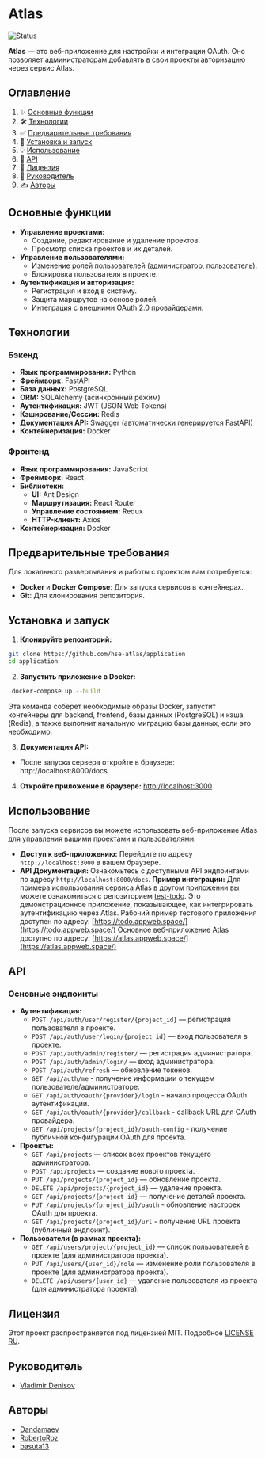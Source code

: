 # Atlas

![Status](https://img.shields.io/badge/status-active_development-blue)

**Atlas** — это веб-приложение для настройки и интеграции OAuth. Оно позволяет администраторам добавлять в свои проекты авторизацию через сервис Atlas.

## Оглавление

1.  ✨ [Основные функции](#основные-функции)
2.  🛠️ [Технологии](#технологии)
3.  ✅ [Предварительные требования](#предварительные-требования)
4.  🚀 [Установка и запуск](#установка-и-запуск)
5.  💡 [Использование](#использование)
6.  🔗 [API](#api)
7.  📄 [Лицензия](#лицензия)
8.  👤 [Руководитель](#руководитель)
9.  ✍️ [Авторы](#авторы)

## Основные функции

- **Управление проектами:**
  - Создание, редактирование и удаление проектов.
  - Просмотр списка проектов и их деталей.
- **Управление пользователями:**
  - Изменение ролей пользователей (администратор, пользователь).
  - Блокировка пользователя в проекте.
- **Аутентификация и авторизация:**
  - Регистрация и вход в систему.
  - Защита маршрутов на основе ролей.
  - Интеграция с внешними OAuth 2.0 провайдерами.

## Технологии

### Бэкенд

- **Язык программирования:** Python
- **Фреймворк:** FastAPI
- **База данных:** PostgreSQL
- **ORM:** SQLAlchemy (асинхронный режим)
- **Аутентификация:** JWT (JSON Web Tokens)
- **Кэширование/Сессии:** Redis
- **Документация API:** Swagger (автоматически генерируется FastAPI)
- **Контейнеризация:** Docker

### Фронтенд

- **Язык программирования:** JavaScript
- **Фреймворк:** React
- **Библиотеки:**
  - **UI:** Ant Design
  - **Маршрутизация:** React Router
  - **Управление состоянием:** Redux
  - **HTTP-клиент:** Axios
- **Контейнеризация:** Docker

## Предварительные требования

Для локального развертывания и работы с проектом вам потребуется:

- **Docker** и **Docker Compose**: Для запуска сервисов в контейнерах.
- **Git**: Для клонирования репозитория.

## Установка и запуск

1. **Клонируйте репозиторий:**

```bash
git clone https://github.com/hse-atlas/application
cd application
```

2. **Запустить приложение в Docker:**

```bash
 docker-compose up --build
```

Эта команда соберет необходимые образы Docker, запустит контейнеры для backend, frontend, базы данных (PostgreSQL) и кэша (Redis), а также выполнит начальную миграцию базы данных, если это необходимо.

3. **Документация API:**

- После запуска сервера откройте в браузере:
  http://localhost:8000/docs

4. **Откройте приложение в браузере:**
   [http://localhost:3000](http://localhost:3000/)

## Использование

После запуска сервисов вы можете использовать веб-приложение Atlas для управления вашими проектами и пользователями.

- **Доступ к веб-приложению:** Перейдите по адресу `http://localhost:3000` в вашем браузере.
- **API Документация:** Ознакомьтесь с доступными API эндпоинтами по адресу `http://localhost:8000/docs`.
  **Пример интеграции:**
  Для примера использования сервиса Atlas в другом приложении вы можете ознакомиться с репозиторием [test-todo](https://github.com/hse-atlas/test-todo). Это демонстрационное приложение, показывающее, как интегрировать аутентификацию через Atlas.
  Рабочий пример тестового приложения доступен по адресу: [https://todo.appweb.space/](https://todo.appweb.space/)
  Основное веб-приложение Atlas доступно по адресу: [https://atlas.appweb.space/](https://atlas.appweb.space/)

## API

### Основные эндпоинты

- **Аутентификация:**
  - `POST /api/auth/user/register/{project_id}` — регистрация пользователя в проекте.
  - `POST /api/auth/user/login/{project_id}` — вход пользователя в проекте.
  - `POST /api/auth/admin/register/` — регистрация администратора.
  - `POST /api/auth/admin/login/` — вход администратора.
  - `POST /api/auth/refresh` — обновление токенов.
  - `GET /api/auth/me` - получение информации о текущем пользователе/администраторе.
  - `GET /api/auth/oauth/{provider}/login` - начало процесса OAuth аутентификации.
  - `GET /api/auth/oauth/{provider}/callback` - callback URL для OAuth провайдера.
  - `GET /api/projects/{project_id}/oauth-config` - получение публичной конфигурации OAuth для проекта.
- **Проекты:**
  - `GET /api/projects` — список всех проектов текущего администратора.
  - `POST /api/projects` — создание нового проекта.
  - `PUT /api/projects/{project_id}` — обновление проекта.
  - `DELETE /api/projects/{project_id}` — удаление проекта.
  - `GET /api/projects/{project_id}` — получение деталей проекта.
  - `PUT /api/projects/{project_id}/oauth` - обновление настроек OAuth для проекта.
  - `GET /api/projects/{project_id}/url` - получение URL проекта (публичный эндпоинт).
- **Пользователи (в рамках проекта):**
  - `GET /api/users/project/{project_id}` — список пользователей в проекте (для администратора проекта).
  - `PUT /api/users/{user_id}/role` — изменение роли пользователя в проекте (для администратора проекта).
  - `DELETE /api/users/{user_id}` — удаление пользователя из проекта (для администратора проекта).

## Лицензия

Этот проект распространяется под лицензией MIT. Подробное [LICENSE RU](https://ru.wikipedia.org/wiki/Лицензия_MIT).

## Руководитель

- [Vladimir Denisov](https://github.com/vdenisov-pro)

## Авторы

- [Dandamaev](https://github.com/Dandamaev)
- [RobertoRoz](https://github.com/RobertoRoz)
- [basuta13](https://github.com/basuta13)
